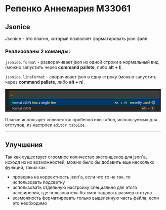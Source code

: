 # Репенко Аннемария М33061

## Jsonice

Jsonice - это плагин, который позволяет форматировать json файл. 

### Реализованы 2 команды:

`jsonice.format` - разворачивает json из одной строки в нормальный вид (можно запустить через **command pallete**, либо **alt + l**).

`jsonice.lineFormat` - сворачивает json в одну строку (можно запустить через **command pallete**, либо **alt + n**).


![](/assets/images/1.png)


Плагин использует количество пробелов или табов, используемых для отступов, из настроек `editor.tabSize`.

-----------
## Улучшения

Так как существует огромное количество экстеншенов для json'a, исходя из их возможностей, можно было бы добавить еще несколько функций, таких как: 
- проверка на корректность json'a, если что то не так, то использовать подсветку
- использовать отдельную настройку специально для этого расширения, где пользователь бы смог задавать размер отступа
- возможность форматировать только выделенную часть файла, если это необходимо